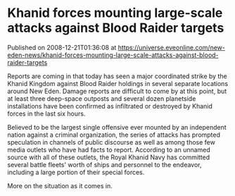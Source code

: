 # Khanid forces mounting large-scale attacks against Blood Raider targets
Published on 2008-12-21T01:36:08 at https://universe.eveonline.com/new-eden-news/khanid-forces-mounting-large-scale-attacks-against-blood-raider-targets

Reports are coming in that today has seen a major coordinated strike by the Khanid Kingdom against Blood Raider holdings in several separate locations around New Eden. Damage reports are difficult to come by at this point, but at least three deep-space outposts and several dozen planetside installations have been confirmed as infiltrated or destroyed by Khanid forces in the last six hours.

Believed to be the largest single offensive ever mounted by an independent nation against a criminal organization, the series of attacks has prompted speculation in channels of public discourse as well as among those few media outlets who have had facts to report. According to an unnamed source with all of these outlets, the Royal Khanid Navy has committed several battle fleets' worth of ships and personnel to the endeavor, including a large portion of their special forces.

More on the situation as it comes in.

